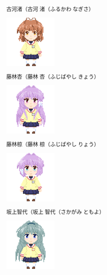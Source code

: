 古河渚（古河 渚（ふるかわ なぎさ）

![nagisa-furukawa](nagisa-furukawa.gif "nagisa-furukawa")

藤林杏（藤林 杏（ふじばやし きょう）

![kyou-fujibayashi](kyou-fujibayashi.gif "kyou-fujibayashi")

藤林椋（藤林 椋（ふじばやし りょう）

![ryou-fujibayashi](ryou-fujibayashi.gif "ryou-fujibayashi")

坂上智代（坂上 智代（さかがみ ともよ）

![tomoyo-sakagami](tomoyo-sakagami.gif "tomoyo-sakagami")

